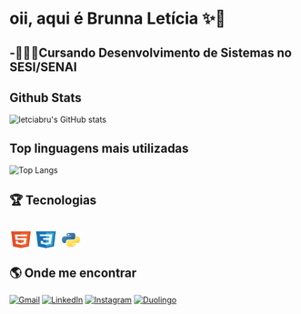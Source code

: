# oii, aqui é Brunna Letícia ✨🩷

-👩🏻‍🎓Cursando Desenvolvimento de Sistemas no SESI/SENAI
-
## Github Stats
![letciabru's GitHub stats](https://github-readme-stats.vercel.app/api?username=letciabru&show_icons=true&theme=dracula)

## Top linguagens mais utilizadas
![Top Langs](https://github-readme-stats-git-masterrstaa-rickstaa.vercel.app/api/top-langs/?username=letciabru&show_icons=true&theme=dracula)


## 🏆 Tecnologias
<div style="display: inline_block"><br>
  <img align="center" alt="Brunna-HTML" height="30" width="40" src="https://raw.githubusercontent.com/devicons/devicon/master/icons/html5/html5-original.svg">
  <img align="center" alt="Brunna-CSS" height="30" width="40" src="https://raw.githubusercontent.com/devicons/devicon/master/icons/css3/css3-original.svg">
<!--  <img align="center" alt="Thallyta-Js" height="30" width="40" src="https://raw.githubusercontent.com/devicons/devicon/master/icons/javascript/javascript-plain.svg">
    -->
   <img align="center" alt="Brunna-Python" height="30" width="40" src="https://raw.githubusercontent.com/devicons/devicon/master/icons/python/python-original.svg" />

  
## 🌎 Onde me encontrar
<p align="left">
  <a href="mailto:brunnalet26@gmail.com" title="Gmail">
  <img src="https://img.shields.io/badge/-Gmail-FF0000?style=flat-square&labelColor=FF0000&logo=gmail&logoColor=white&link=LINK-DO-SEU-GMAIL" alt="Gmail"/></a>
  <a href="https://www.linkedin.com/in/brunna-leticia-365074315/" title="LinkedIn">
  <img src="https://img.shields.io/badge/-Linkedin-0e76a8?style=flat-square&logo=Linkedin&logoColor=white&link=LINK-DO-SEU-LINKEDIN" alt="LinkedIn"/></a>
  <a href="https://instagram.com/letciabru/" title="Instagram">
  <img src="https://img.shields.io/badge/-Instagram-DF0174?style=flat-square&labelColor=DF0174&logo=instagram&logoColor=white&link=LINK-DO-SEU-INSTAGRAM" alt="Instagram"/></a>
  <a href="https://www.duolingo.com/profile/letciabru" title="Duolingo">
  <img src="https://img.shields.io/badge/Duolingo-%234DC730.svg?style=flat-square&logo=Duolingo&logoColor=white" alt="Duolingo"/></a>
 </p>
